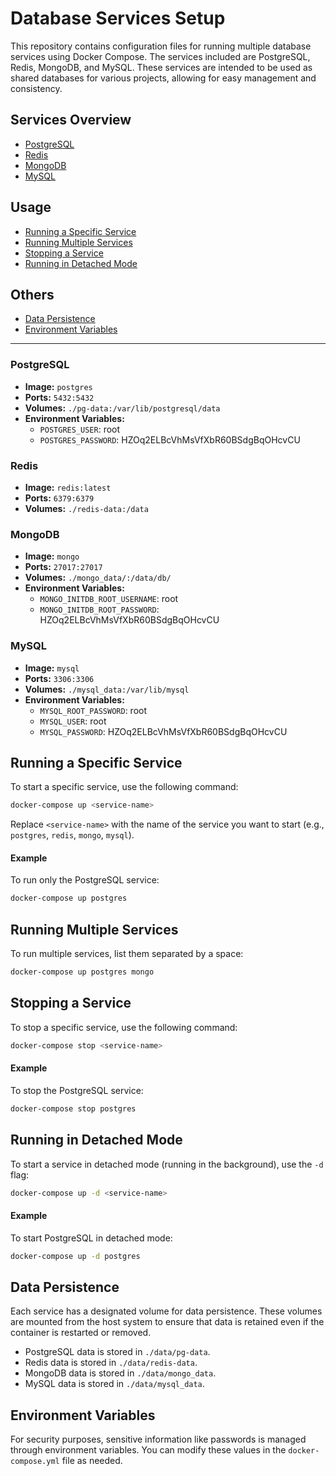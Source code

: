 # Database Services Setup

This repository contains configuration files for running multiple database services using Docker Compose. The services included are PostgreSQL, Redis, MongoDB, and MySQL. These services are intended to be used as shared databases for various projects, allowing for easy management and consistency.

## Services Overview

- [PostgreSQL](#postgresql)
- [Redis](#redis)
- [MongoDB](#mongodb)
- [MySQL](#mysql)

## Usage

- [Running a Specific Service](#running-a-specific-service)
- [Running Multiple Services](#running-multiple-services)
- [Stopping a Service](#stopping-a-service)
- [Running in Detached Mode](#running-in-detached-mode)

## Others

- [Data Persistence](#data-persistence)
- [Environment Variables](#environment-variables)

---

### PostgreSQL

- **Image:** `postgres`
- **Ports:** `5432:5432`
- **Volumes:** `./pg-data:/var/lib/postgresql/data`
- **Environment Variables:**
  - `POSTGRES_USER`: root
  - `POSTGRES_PASSWORD`: HZOq2ELBcVhMsVfXbR60BSdgBqOHcvCU

### Redis

- **Image:** `redis:latest`
- **Ports:** `6379:6379`
- **Volumes:** `./redis-data:/data`

### MongoDB

- **Image:** `mongo`
- **Ports:** `27017:27017`
- **Volumes:** `./mongo_data/:/data/db/`
- **Environment Variables:**
  - `MONGO_INITDB_ROOT_USERNAME`: root
  - `MONGO_INITDB_ROOT_PASSWORD`: HZOq2ELBcVhMsVfXbR60BSdgBqOHcvCU

### MySQL

- **Image:** `mysql`
- **Ports:** `3306:3306`
- **Volumes:** `./mysql_data:/var/lib/mysql`
- **Environment Variables:**
  - `MYSQL_ROOT_PASSWORD`: root
  - `MYSQL_USER`: root
  - `MYSQL_PASSWORD`: HZOq2ELBcVhMsVfXbR60BSdgBqOHcvCU

## Running a Specific Service

To start a specific service, use the following command:

```bash
docker-compose up <service-name>
```

Replace `<service-name>` with the name of the service you want to start (e.g., `postgres`, `redis`, `mongo`, `mysql`).

#### Example

To run only the PostgreSQL service:

```bash
docker-compose up postgres
```

## Running Multiple Services

To run multiple services, list them separated by a space:

```bash
docker-compose up postgres mongo
```

## Stopping a Service

To stop a specific service, use the following command:

```bash
docker-compose stop <service-name>
```

#### Example

To stop the PostgreSQL service:

```bash
docker-compose stop postgres
```

## Running in Detached Mode

To start a service in detached mode (running in the background), use the `-d` flag:

```bash
docker-compose up -d <service-name>
```

#### Example

To start PostgreSQL in detached mode:

```bash
docker-compose up -d postgres
```

## Data Persistence

Each service has a designated volume for data persistence. These volumes are mounted from the host system to ensure that data is retained even if the container is restarted or removed.

- PostgreSQL data is stored in `./data/pg-data`.
- Redis data is stored in `./data/redis-data`.
- MongoDB data is stored in `./data/mongo_data`.
- MySQL data is stored in `./data/mysql_data`.

## Environment Variables

For security purposes, sensitive information like passwords is managed through environment variables. You can modify these values in the `docker-compose.yml` file as needed.

